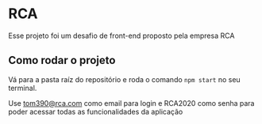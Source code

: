 # RCA

Esse projeto foi um desafio de front-end proposto pela empresa RCA 

## Como rodar o projeto

Vá para a pasta raíz do repositório e roda o comando `npm start` no seu terminal.

Use tom390@rca.com como email para login e RCA2020 como senha para poder acessar todas as funcionalidades da aplicação


